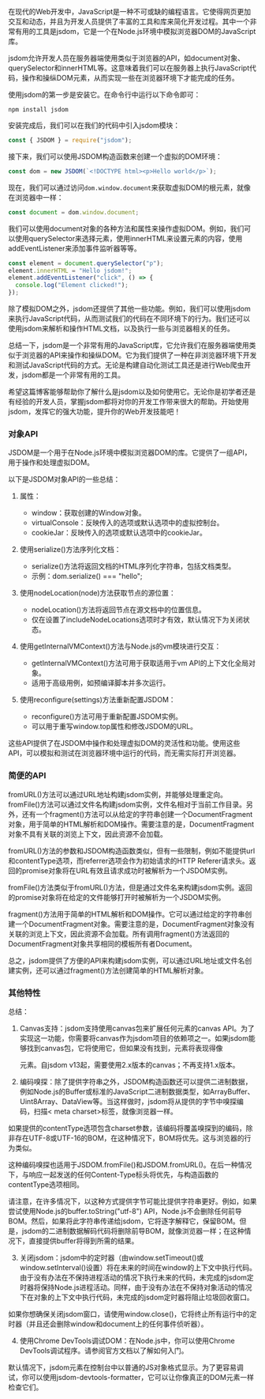 在现代的Web开发中，JavaScript是一种不可或缺的编程语言。它使得网页更加交互和动态，并且为开发人员提供了丰富的工具和库来简化开发过程。其中一个非常有用的工具是jsdom，它是一个在Node.js环境中模拟浏览器DOM的JavaScript库。

jsdom允许开发人员在服务器端使用类似于浏览器的API，如document对象、querySelector和innerHTML等。这意味着我们可以在服务器上执行JavaScript代码，操作和操纵DOM元素，从而实现一些在浏览器环境下才能完成的任务。

使用jsdom的第一步是安装它。在命令行中运行以下命令即可：

```
npm install jsdom
```

安装完成后，我们可以在我们的代码中引入jsdom模块：

```javascript
const { JSDOM } = require("jsdom");
```

接下来，我们可以使用JSDOM构造函数来创建一个虚拟的DOM环境：

```javascript
const dom = new JSDOM(`<!DOCTYPE html><p>Hello world</p>`);
```

现在，我们可以通过访问`dom.window.document`来获取虚拟DOM的根元素，就像在浏览器中一样：

```javascript
const document = dom.window.document;
```

我们可以使用document对象的各种方法和属性来操作虚拟DOM。例如，我们可以使用querySelector来选择元素，使用innerHTML来设置元素的内容，使用addEventListener来添加事件监听器等等。

```javascript
const element = document.querySelector("p");
element.innerHTML = "Hello jsdom!";
element.addEventListener("click", () => {
  console.log("Element clicked!");
});
```

除了模拟DOM之外，jsdom还提供了其他一些功能。例如，我们可以使用jsdom来执行JavaScript代码，从而测试我们的代码在不同环境下的行为。我们还可以使用jsdom来解析和操作HTML文档，以及执行一些与浏览器相关的任务。

总结一下，jsdom是一个非常有用的JavaScript库，它允许我们在服务器端使用类似于浏览器的API来操作和操纵DOM。它为我们提供了一种在非浏览器环境下开发和测试JavaScript代码的方式。无论是构建自动化测试工具还是进行Web爬虫开发，jsdom都是一个非常有用的工具。

希望这篇博客能够帮助你了解什么是jsdom以及如何使用它。无论你是初学者还是有经验的开发人员，掌握jsdom都将对你的开发工作带来很大的帮助。开始使用jsdom，发挥它的强大功能，提升你的Web开发技能吧！

### 对象API

JSDOM是一个用于在Node.js环境中模拟浏览器DOM的库。它提供了一组API，用于操作和处理虚拟DOM。

以下是JSDOM对象API的一些总结：

1. 属性：
   - window：获取创建的Window对象。
   - virtualConsole：反映传入的选项或默认选项中的虚拟控制台。
   - cookieJar：反映传入的选项或默认选项中的cookieJar。

2. 使用serialize()方法序列化文档：
   - serialize()方法将返回文档的HTML序列化字符串，包括文档类型。
   - 示例：dom.serialize() === "<!DOCTYPE html><html><head></head><body>hello</body></html>";

3. 使用nodeLocation(node)方法获取节点的源位置：
   - nodeLocation()方法将返回节点在源文档中的位置信息。
   - 仅在设置了includeNodeLocations选项时才有效，默认情况下为关闭状态。

4. 使用getInternalVMContext()方法与Node.js的vm模块进行交互：
   - getInternalVMContext()方法可用于获取适用于vm API的上下文化全局对象。
   - 适用于高级用例，如预编译脚本并多次运行。

5. 使用reconfigure(settings)方法重新配置JSDOM：
   - reconfigure()方法可用于重新配置JSDOM实例。
   - 可以用于重写window.top属性和修改JSDOM的URL。

这些API提供了在JSDOM中操作和处理虚拟DOM的灵活性和功能。使用这些API，可以模拟和测试在浏览器环境中运行的代码，而无需实际打开浏览器。


### 简便的API

fromURL()方法可以通过URL地址构建jsdom实例，并能够处理重定向。fromFile()方法可以通过文件名构建jsdom实例，文件名相对于当前工作目录。另外，还有一个fragment()方法可以从给定的字符串创建一个DocumentFragment对象，用于简单的HTML解析和DOM操作。需要注意的是，DocumentFragment对象不具有关联的浏览上下文，因此资源不会加载。

fromURL()方法的参数和JSDOM构造函数类似，但有一些限制，例如不能提供url和contentType选项，而referrer选项会作为初始请求的HTTP Referer请求头。返回的promise对象将在URL有效且请求成功时被解析为一个JSDOM实例。

fromFile()方法类似于fromURL()方法，但是通过文件名来构建jsdom实例。返回的promise对象将在给定的文件能够打开时被解析为一个JSDOM实例。

fragment()方法用于简单的HTML解析和DOM操作。它可以通过给定的字符串创建一个DocumentFragment对象。需要注意的是，DocumentFragment对象没有关联的浏览上下文，因此资源不会加载。所有调用fragment()方法返回的DocumentFragment对象共享相同的模板所有者Document。

总之，jsdom提供了方便的API来构建jsdom实例，可以通过URL地址或文件名创建实例，还可以通过fragment()方法创建简单的HTML解析对象。

### 其他特性

总结：

1. Canvas支持：jsdom支持使用canvas包来扩展任何<canvas>元素的canvas API。为了实现这一功能，你需要将canvas作为jsdom项目的依赖项之一。如果jsdom能够找到canvas包，它将使用它，但如果没有找到，<canvas>元素将表现得像<div>元素。自jsdom v13起，需要使用2.x版本的canvas；不再支持1.x版本。

2. 编码嗅探：除了提供字符串之外，JSDOM构造函数还可以提供二进制数据，例如Node.js的Buffer或标准的JavaScript二进制数据类型，如ArrayBuffer、Uint8Array、DataView等。当这样做时，jsdom将从提供的字节中嗅探编码，扫描< meta charset>标签，就像浏览器一样。

如果提供的contentType选项包含charset参数，该编码将覆盖嗅探到的编码，除非存在UTF-8或UTF-16的BOM，在这种情况下，BOM将优先。这与浏览器的行为类似。

这种编码嗅探也适用于JSDOM.fromFile()和JSDOM.fromURL()。在后一种情况下，与响应一起发送的任何Content-Type标头将优先，与构造函数的contentType选项相同。

请注意，在许多情况下，以这种方式提供字节可能比提供字符串更好。例如，如果尝试使用Node.js的buffer.toString("utf-8") API，Node.js不会删除任何前导BOM。然后，如果将此字符串传递给jsdom，它将逐字解释它，保留BOM。但是，jsdom的二进制数据解码代码将删除前导BOM，就像浏览器一样；在这种情况下，直接提供buffer将得到所需的结果。

3. 关闭jsdom：jsdom中的定时器（由window.setTimeout()或window.setInterval()设置）将在未来的时间在window的上下文中执行代码。由于没有办法在不保持进程活动的情况下执行未来的代码，未完成的jsdom定时器将保持Node.js进程活动。同样，由于没有办法在不保持对象活动的情况下在对象的上下文中执行代码，未完成的jsdom定时器将阻止垃圾回收窗口。

如果你想确保关闭jsdom窗口，请使用window.close()，它将终止所有运行中的定时器（并且还会删除window和document上的任何事件侦听器）。

4. 使用Chrome DevTools调试DOM：在Node.js中，你可以使用Chrome DevTools调试程序。请参阅官方文档以了解如何入门。

默认情况下，jsdom元素在控制台中以普通的JS对象格式显示。为了更容易调试，你可以使用jsdom-devtools-formatter，它可以让你像真正的DOM元素一样检查它们。